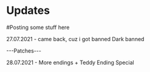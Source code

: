 # Updates
#Posting some stuff here

27.07.2021 - came back, cuz i got banned Dark banned


---Patches---


28.07.2021 - More endings + Teddy Ending Special
